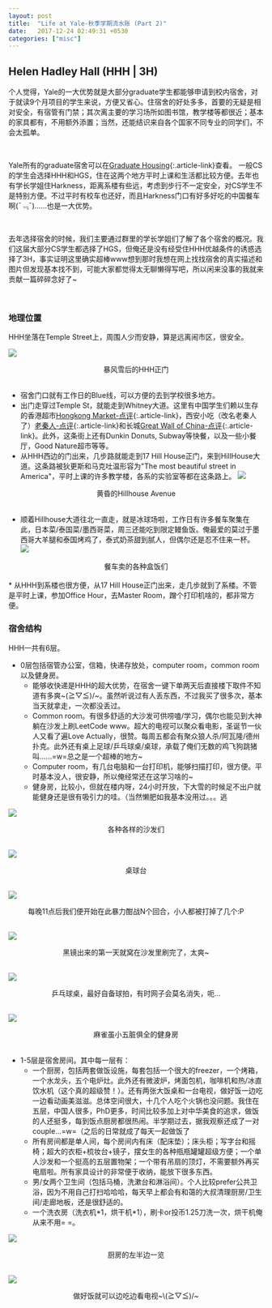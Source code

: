 ```yaml
---
layout: post
title:  "Life at Yale-秋季学期流水账 (Part 2)"
date:   2017-12-24 02:49:31 +0530
categories: ["misc"]
--- 
```


## Helen Hadley Hall (HHH | 3H)
个人觉得，Yale的一大优势就是大部分graduate学生都能够申请到校内宿舍，对于就读9个月项目的学生来说，方便又省心。住宿舍的好处多多，首要的无疑是相对安全，有宿管有门禁；其次离主要的学习场所如图书馆，教学楼等都很近；基本的家具都有，不用额外添置；当然，还能结识来自各个国家不同专业的同学们，不会太孤单。  

 
<br>


Yale所有的graduate宿舍可以在[Graduate Housing]{:.article-link}查看。
一般CS的学生会选择HHH和HGS，住在这两个地方平时上课和生活都比较方便。去年也有学长学姐住Harkness，距离系楼有些远，考虑到步行不一定安全，对CS学生不是特别方便。不过平时有校车也还好，而且Harkness门口有好多好吃的中国餐车啊(¯﹃¯)……也是一大优势。

<br>


去年选择宿舍的时候，我们主要通过群里的学长学姐们了解了各个宿舍的概况。我们这届大部分CS学生都选择了HGS，但俺还是没有经受住HHH优越条件的诱惑选择了3H，事实证明这里确实超棒www想到那时我想在网上找找宿舍的真实描述和图片但发现基本找不到，可能大家都觉得太无聊懒得写吧，所以闲来没事的我就来贡献一篇碎碎念好了~

<br>


### 地理位置
HHH坐落在Temple Street上，周围人少而安静，算是远离闹市区，很安全。


![][hhh]  

<center>暴风雪后的HHH正门</center>


<br>

* 宿舍门口就有工作日的Blue线，可以方便的去到学校很多地方。
* 出门走穿过Temple St，就能走到Whitney大道。这里有中国学生们赖以生存的香港超市[Hongkong Market-点评]{:.article-link}，西安小吃（改名老秦人了）[老秦人-点评]{:.article-link}和长城[Great Wall of China-点评]{:.article-link}。此外，这条街上还有Dunkin Donuts, Subway等快餐，以及一些小餐厅，Good Nature超市等等。
* 从HHH西边的门出来，几步路就能走到17 Hill House正门，来到HillHouse大道。这条路被狄更斯和马克吐温形容为"The most beautiful street in America"，平时上课的许多教学楼，各系的实验室等都在这条路上。
![][hh]  


<center>黄昏的Hillhouse Avenue</center>

<br>

* 顺着Hillhouse大道往北一直走，就是冰球场啦，工作日有许多餐车聚集在此，日本菜/泰国菜/墨西哥菜，周三还能吃到限定鳗鱼饭。俺最爱的莫过于墨西哥大羊腿和泰国烤鸡了，泰式奶茶甜到腻人，但偶尔还是忍不住来一杯。
![][cart]  


<center>餐车卖的各种盒饭们</center>

<br>
* 从HHH到系楼也很方便，从17 Hill House正门出来，走几步就到了系楼。不管是平时上课，参加Office Hour，去Master Room，蹭个打印机啥的，都非常方便。

<br>

### 宿舍结构

HHH一共有6层。


* 0层包括宿管办公室，信箱，快递存放处，computer room，common room以及健身房。
	* 能够收快递是HHH的超大优势，在宿舍一键下单两天后直接楼下取件不知道有多爽~\(≧▽≦)/~。虽然听说过有人丢东西，不过我买了很多次，基本当天就拿走，一次都没丢过。
	* Common room。有很多舒适的大沙发可供唠嗑/学习，偶尔也能见到大神躺在沙发上刷LeetCode www。超大的电视可以聚众看电影，圣诞节一伙人又看了遍Love Actually，很赞。每周五都会有聚众狼人杀/阿瓦隆/德州扑克。此外还有桌上足球/乒乓球桌/桌球，承载了俺们无数的鸡飞狗跳猪叫……=w=总之是一个超棒的地方~
	* Computer room，有几台电脑和一台打印机，能够扫描打印，很方便。平时基本没人，很安静，所以俺经常还在这学习啥的~
	* 健身房，比较小，但就在楼内呀，24小时开放，下大雪的时候足不出户就能健身还是很有吸引力的哇。（当然懒肥如我基本没用过。。。逃

![][sofa]  

<center>各种各样的沙发们</center>

<br>

![][ball]  

<center>桌球台</center>

<br>


![][soccer]   

<center>每晚11点后我们便开始在此暴力酣战N个回合，小人都被打掉了几个:P</center>

<br>


![][TV]  

<center>黑镜出来的第一天就窝在沙发里刷完了，太爽~</center>

<br>


![][pingpong]  

<center>乒乓球桌，最好自备球拍，有时网子会莫名消失，呃...</center>

<br>



![][gym]  


<center>麻雀虽小五脏俱全的健身房</center>

<br>

* 1-5层是宿舍房间。其中每一层有：
	* 一个厨房，包括两套做饭设施，每套包括一个很大的freezer，一个烤箱，一个水龙头，五个电炉灶。此外还有微波炉，烤面包机，咖啡机和热/冰直饮水机（这个真的超级赞！）。还有两张大饭桌和一台电视，做好饭一边吃一边看动画美滋滋。总体空间很大，十几个人吃个火锅也没问题。我住在五层，中国人很多，PhD更多，时间比较多加上对中华美食的追求，做饭的人还挺多，每到饭点厨房都很热闹。半学期过去，据我观察还成了一对couple...=w=（之后的日常就成了每天一起做饭了
	* 所有房间都是单人间，每个房间内有床（配床垫）；床头柜；写字台和摇椅；超大的衣柜+梳妆台+镜子，摆女生的各种瓶瓶罐罐超级方便；一个单人沙发和一个挺高的五层置物架；一个带有吊扇的顶灯，不需要额外再买电扇啦。所有家具设计的非常便于收纳，能放下很多东西。
	* 男/女两个卫生间（包括马桶，洗漱台和淋浴间）。个人比较prefer公共卫浴，因为不用自己打扫哈哈哈，每天早上都会有和蔼的大叔清理厨房/卫生间/走廊地板，还是很舒适的。
	* 一个洗衣房（洗衣机\*1，烘干机\*1），刷卡or投币1.25刀洗一次，烘干机俺从来不用= =。

![][kitchen]  

<center>厨房的左半边一览</center>

<br>

![][table]  

<center>做好饭就可以边吃边看电视~\(≧▽≦)/~</center>


[Graduate Housing]:https://housing.yale.edu/graduate-housing
[Hongkong Market-点评]:https://www.dianping.com/review/393814309
[老秦人-点评]:https://www.dianping.com/review/393814180
[Great Wall of China-点评]:https://www.dianping.com/review/393814443

[ball]: /img/yale_fall_2/ball.jpg
[cart]: /img/yale_fall_2/cart.jpg
[kitchen]: /img/yale_fall_2/kitchen.jpg
[pingpong]: /img/yale_fall_2/pingpong.jpg
[soccer]: /img/yale_fall_2/soccer.jpg
[sofa]: /img/yale_fall_2/sofa.jpg
[tree]: /img/yale_fall_2/tree.jpg
[TV]: /img/yale_fall_2/TV.jpg
[gym]: /img/yale_fall_2/gym.jpg
[table]: /img/yale_fall_2/table.jpg
[hhh]: /img/yale_fall_2/hhh.jpg

[hh]: /img/yale_fall_2/hh.jpg
